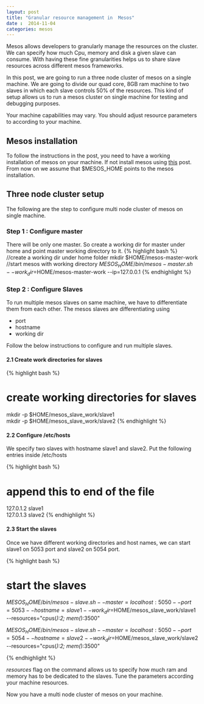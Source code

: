 ```yaml
---           
layout: post
title: "Granular resource management in  Mesos"
date :  2014-11-04
categories: mesos
---
```


Mesos allows developers to granularly manage the resources on the cluster. We can specify how much Cpu, memory and disk a given slave can consume. With having these fine granularities helps us to share slave resources across different mesos frameworks.

In this post, we are going to run a three node cluster of mesos on a single machine. We are going to divide our quad core, 8GB ram machine to two slaves in which each slave controls 50% of the resources. This kind of setup allows us to run a mesos cluster on single machine for testing and debugging purposes.

Your machine capabilities may vary. You should adjust resource parameters to according to your machine. 


## Mesos installation

To follow the instructions in the post, you need to have a working installation of mesos on your machine. If not install mesos using [this](/mesos-single-node-setup-ubuntu) post. From now on we assume that $MESOS_HOME points to the mesos installation.


## Three node cluster setup

The following are the step to configure multi node cluster of mesos on single machine.

### Step 1 : Configure master
There will be only one master. So create a working dir for master under home and point master working directory to it.
{% highlight bash %}
 //create a working dir under home folder
 mkdir $HOME/mesos-master-work 
 //start mesos with working directory
 $MESOS_HOME/bin/mesos-master.sh --work_dir=$HOME/mesos-master-work  --ip=127.0.0.1
{% endhighlight %}

### Step 2 : Configure Slaves
To run multiple mesos slaves on same machine, we have to differentiate them from each other. The mesos slaves are differentiating using     

 * port  
 * hostname    
 * working dir

Follow the below instructions to configure and run multiple slaves. 

#### 2.1 Create work directories for slaves
{% highlight bash %}
# create working directories for slaves
mkdir -p $HOME/mesos_slave_work/slave1          
mkdir -p $HOME/mesos_slave_work/slave2 
{% endhighlight %}

#### 2.2 Configure /etc/hosts
We specify two slaves with hostname slave1 and slave2. Put the following entries inside /etc/hosts

{% highlight bash %}
# append this to end of the file
127.0.1.2    slave1      
127.0.1.3    slave2
{% endhighlight %}

#### 2.3 Start the slaves 
Once we have different working directories and host names, we can start slave1 on 5053 port and slave2 on 5054 port. 

{% highlight bash %}
# start the slaves

$MESOS_HOME/bin/mesos-slave.sh --master=localhost:5050 --port=5053 --hostname=slave1  --work_dir=$HOME/mesos_slave_work/slave1 --resources="cpus(*):2; mem(*):3500"

$MESOS_HOME/bin/mesos-slave.sh --master=localhost:5050 --port=5054 --hostname=slave2  --work_dir=$HOME/mesos_slave_work/slave2 --resources="cpus(*):2; mem(*):3500"

{% endhighlight %} 

_resources_ flag on the command allows us to specify how much ram and memory has to be dedicated to the slaves. Tune the parameters according your machine resources.

Now you have a multi node cluster of mesos on your machine. 











